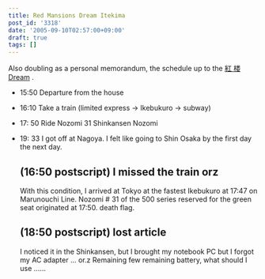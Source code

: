 ```yaml
---
title: Red Mansions Dream Itekima
post_id: '3318'
date: '2005-09-10T02:57:00+09:00'
draft: true
tags: []
---
```


Also doubling as a personal memorandum, the schedule up to the [紅 楼 Dream](http://karen.saiin.net/%7Ekouroumu-toho/) .

*   15:50 Departure from the house
*   16:10 Take a train (limited express → Ikebukuro → subway)
*   17: 50 Ride Nozomi 31 Shinkansen Nozomi
*   19: 33 I got off at Nagoya. I felt like going to Shin Osaka by the first day the next day.
    
    ## (16:50 postscript) I missed the train orz
    
    With this condition, I arrived at Tokyo at the fastest Ikebukuro at 17:47 on Marunouchi Line. Nozomi # 31 of the 500 series reserved for the green seat originated at 17:50. death flag.
    
    ## (18:50 postscript) lost article
    
    I noticed it in the Shinkansen, but I brought my notebook PC but I forgot my AC adapter ... or.z Remaining few remaining battery, what should I use ......
